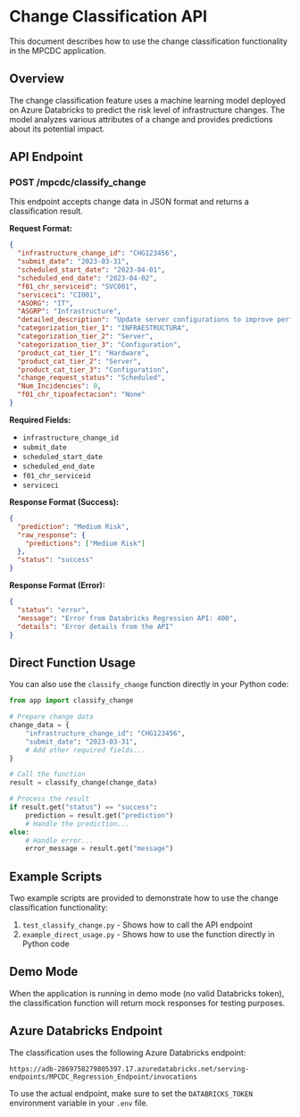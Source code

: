# Change Classification API

This document describes how to use the change classification functionality in the MPCDC application.

## Overview

The change classification feature uses a machine learning model deployed on Azure Databricks to predict the risk level of infrastructure changes. The model analyzes various attributes of a change and provides predictions about its potential impact.

## API Endpoint

### POST /mpcdc/classify_change

This endpoint accepts change data in JSON format and returns a classification result.

**Request Format:**

```json
{
  "infrastructure_change_id": "CHG123456",
  "submit_date": "2023-03-31",
  "scheduled_start_date": "2023-04-01",
  "scheduled_end_date": "2023-04-02",
  "f01_chr_serviceid": "SVC001",
  "serviceci": "CI001",
  "ASORG": "IT",
  "ASGRP": "Infrastructure",
  "detailed_description": "Update server configurations to improve performance",
  "categorization_tier_1": "INFRAESTRUCTURA",
  "categorization_tier_2": "Server",
  "categorization_tier_3": "Configuration",
  "product_cat_tier_1": "Hardware",
  "product_cat_tier_2": "Server",
  "product_cat_tier_3": "Configuration",
  "change_request_status": "Scheduled",
  "Num_Incidencies": 0,
  "f01_chr_tipoafectacion": "None"
}
```

**Required Fields:**
- `infrastructure_change_id`
- `submit_date`
- `scheduled_start_date`
- `scheduled_end_date`
- `f01_chr_serviceid`
- `serviceci`

**Response Format (Success):**

```json
{
  "prediction": "Medium Risk",
  "raw_response": {
    "predictions": ["Medium Risk"]
  },
  "status": "success"
}
```

**Response Format (Error):**

```json
{
  "status": "error",
  "message": "Error from Databricks Regression API: 400",
  "details": "Error details from the API"
}
```

## Direct Function Usage

You can also use the `classify_change` function directly in your Python code:

```python
from app import classify_change

# Prepare change data
change_data = {
    "infrastructure_change_id": "CHG123456",
    "submit_date": "2023-03-31",
    # Add other required fields...
}

# Call the function
result = classify_change(change_data)

# Process the result
if result.get("status") == "success":
    prediction = result.get("prediction")
    # Handle the prediction...
else:
    # Handle error...
    error_message = result.get("message")
```

## Example Scripts

Two example scripts are provided to demonstrate how to use the change classification functionality:

1. `test_classify_change.py` - Shows how to call the API endpoint
2. `example_direct_usage.py` - Shows how to use the function directly in Python code

## Demo Mode

When the application is running in demo mode (no valid Databricks token), the classification function will return mock responses for testing purposes.

## Azure Databricks Endpoint

The classification uses the following Azure Databricks endpoint:
```
https://adb-2869758279805397.17.azuredatabricks.net/serving-endpoints/MPCDC_Regression_Endpoint/invocations
```

To use the actual endpoint, make sure to set the `DATABRICKS_TOKEN` environment variable in your `.env` file.
